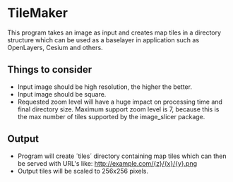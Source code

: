 # TileMaker

This program takes an image as input and creates map tiles in a directory structure which can be used as a baselayer in application such as OpenLayers, Cesium and others.

## Things to consider
* Input image should be high resolution, the higher the better.
* Input image should be square.
* Requested zoom level will have a huge impact on processing time and final directory size. Maximum support zoom level is 7, because this is the max number of tiles supported by the image_slicer package.

## Output
* Program will create ´tiles´ directory containing map tiles which can then be served with URL's like: http://example.com/{z}/{x}/{y}.png
* Output tiles will be scaled to 256x256 pixels.

